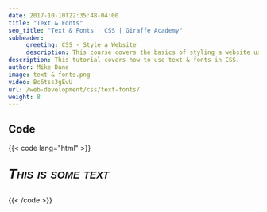 ```yaml
---
date: 2017-10-10T22:35:48-04:00
title: "Text & Fonts"
seo_title: "Text & Fonts | CSS | Giraffe Academy"
subheader:
     greeting: CSS - Style a Website
     description: This course covers the basics of styling a website using CSS. Work your way through the videos and we'll teach you everything you need to know to style a basic website!
description: This tutorial covers how to use text & fonts in CSS.
author: Mike Dane
image: text-&-fonts.png
video: Bc6tss3gEvU
url: /web-development/css/text-fonts/
weight: 8
---
```


## Code

{{< code lang="html" >}}
<p style="font-size:2em;
          font-family: 'Ariel Black', Gadget, sans-serif;
          font-style: italic;
          font-variant: small-caps;
          font-weight: bold;">
     This is some text
</p>
{{< /code >}}